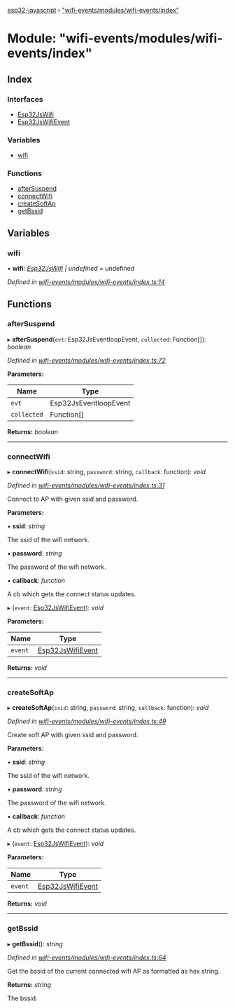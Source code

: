 [esp32-javascript](../README.md) › ["wifi-events/modules/wifi-events/index"](_wifi_events_modules_wifi_events_index_.md)

# Module: "wifi-events/modules/wifi-events/index"

## Index

### Interfaces

* [Esp32JsWifi](../interfaces/_wifi_events_modules_wifi_events_index_.esp32jswifi.md)
* [Esp32JsWifiEvent](../interfaces/_wifi_events_modules_wifi_events_index_.esp32jswifievent.md)

### Variables

* [wifi](_wifi_events_modules_wifi_events_index_.md#wifi)

### Functions

* [afterSuspend](_wifi_events_modules_wifi_events_index_.md#aftersuspend)
* [connectWifi](_wifi_events_modules_wifi_events_index_.md#connectwifi)
* [createSoftAp](_wifi_events_modules_wifi_events_index_.md#createsoftap)
* [getBssid](_wifi_events_modules_wifi_events_index_.md#getbssid)

## Variables

###  wifi

• **wifi**: *[Esp32JsWifi](../interfaces/_wifi_events_modules_wifi_events_index_.esp32jswifi.md) | undefined* = undefined

*Defined in [wifi-events/modules/wifi-events/index.ts:14](https://github.com/marcelkottmann/esp32-javascript/blob/79968c6/components/wifi-events/modules/wifi-events/index.ts#L14)*

## Functions

###  afterSuspend

▸ **afterSuspend**(`evt`: Esp32JsEventloopEvent, `collected`: Function[]): *boolean*

*Defined in [wifi-events/modules/wifi-events/index.ts:72](https://github.com/marcelkottmann/esp32-javascript/blob/79968c6/components/wifi-events/modules/wifi-events/index.ts#L72)*

**Parameters:**

Name | Type |
------ | ------ |
`evt` | Esp32JsEventloopEvent |
`collected` | Function[] |

**Returns:** *boolean*

___

###  connectWifi

▸ **connectWifi**(`ssid`: string, `password`: string, `callback`: function): *void*

*Defined in [wifi-events/modules/wifi-events/index.ts:31](https://github.com/marcelkottmann/esp32-javascript/blob/79968c6/components/wifi-events/modules/wifi-events/index.ts#L31)*

Connect to AP with given ssid and password.

**Parameters:**

▪ **ssid**: *string*

The ssid of the wifi network.

▪ **password**: *string*

The password of the wifi network.

▪ **callback**: *function*

A cb which gets the connect status updates.

▸ (`event`: [Esp32JsWifiEvent](../interfaces/_wifi_events_modules_wifi_events_index_.esp32jswifievent.md)): *void*

**Parameters:**

Name | Type |
------ | ------ |
`event` | [Esp32JsWifiEvent](../interfaces/_wifi_events_modules_wifi_events_index_.esp32jswifievent.md) |

**Returns:** *void*

___

###  createSoftAp

▸ **createSoftAp**(`ssid`: string, `password`: string, `callback`: function): *void*

*Defined in [wifi-events/modules/wifi-events/index.ts:49](https://github.com/marcelkottmann/esp32-javascript/blob/79968c6/components/wifi-events/modules/wifi-events/index.ts#L49)*

Create soft AP with given ssid and password.

**Parameters:**

▪ **ssid**: *string*

The ssid of the wifi network.

▪ **password**: *string*

The password of the wifi network.

▪ **callback**: *function*

A cb which gets the connect status updates.

▸ (`event`: [Esp32JsWifiEvent](../interfaces/_wifi_events_modules_wifi_events_index_.esp32jswifievent.md)): *void*

**Parameters:**

Name | Type |
------ | ------ |
`event` | [Esp32JsWifiEvent](../interfaces/_wifi_events_modules_wifi_events_index_.esp32jswifievent.md) |

**Returns:** *void*

___

###  getBssid

▸ **getBssid**(): *string*

*Defined in [wifi-events/modules/wifi-events/index.ts:64](https://github.com/marcelkottmann/esp32-javascript/blob/79968c6/components/wifi-events/modules/wifi-events/index.ts#L64)*

Get the bssid of the current connected wifi AP as formatted as hex string.

**Returns:** *string*

The bssid.
